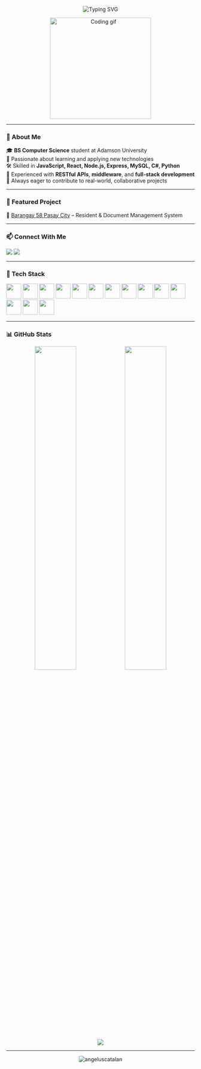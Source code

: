 <p align="center">
  <img src="https://readme-typing-svg.demolab.com?font=Fira+Code&weight=500&size=24&pause=1000&color=F7F7F7&center=true&vCenter=true&width=435&lines=Hi+%F0%9F%91%8B%2C+I'm+Angelus+Catalan;CS+Student+%7C+Full-Stack+Developer;Passionate+about+Tech+%26+Learning!" alt="Typing SVG" />
</p>

<p align="center">
  <img src="https://media.giphy.com/media/qgQUggAC3Pfv687qPC/giphy.gif" width="270px" alt="Coding gif">
</p>

---

### 🌌 About Me

🎓 **BS Computer Science** student at Adamson University  
🧠 Passionate about learning and applying new technologies  
🛠 Skilled in **JavaScript, React, Node.js, Express, MySQL, C#, Python**  
🔌 Experienced with **RESTful APIs**, **middleware**, and **full-stack development**  
🌱 Always eager to contribute to real-world, collaborative projects

---

### 🚀 Featured Project

📍 [Barangay 58 Pasay City](https://barangay-58-pasay-city.vercel.app) – Resident & Document Management System

---

### 📫 Connect With Me

<p align="left">
  <a href="mailto:angeluscatalan@gmail.com"><img src="https://img.shields.io/badge/Gmail-D14836?style=flat&logo=gmail&logoColor=white" /></a>
  <a href="https://linkedin.com/in/angeluscatalan" target="_blank"><img src="https://img.shields.io/badge/LinkedIn-0A66C2?style=flat&logo=linkedin&logoColor=white" /></a>
</p>

---

### 🧰 Tech Stack

<p align="left">
  <img src="https://cdn.jsdelivr.net/gh/devicons/devicon/icons/javascript/javascript-original.svg" width="40" />
  <img src="https://cdn.jsdelivr.net/gh/devicons/devicon/icons/typescript/typescript-original.svg" width="40" />
  <img src="https://cdn.jsdelivr.net/gh/devicons/devicon/icons/react/react-original.svg" width="40" />
  <img src="https://cdn.jsdelivr.net/gh/devicons/devicon/icons/nodejs/nodejs-original.svg" width="40" />
  <img src="https://cdn.jsdelivr.net/gh/devicons/devicon/icons/express/express-original-wordmark.svg" width="40" />
  <img src="https://cdn.jsdelivr.net/gh/devicons/devicon/icons/mysql/mysql-original-wordmark.svg" width="40" />
  <img src="https://cdn.jsdelivr.net/gh/devicons/devicon/icons/python/python-original.svg" width="40" />
  <img src="https://cdn.jsdelivr.net/gh/devicons/devicon/icons/java/java-original.svg" width="40" />
  <img src="https://cdn.jsdelivr.net/gh/devicons/devicon/icons/csharp/csharp-original.svg" width="40" />
  <img src="https://cdn.jsdelivr.net/gh/devicons/devicon/icons/html5/html5-original.svg" width="40" />
  <img src="https://cdn.jsdelivr.net/gh/devicons/devicon/icons/css3/css3-original.svg" width="40" />
  <img src="https://cdn.jsdelivr.net/gh/devicons/devicon/icons/bootstrap/bootstrap-plain.svg" width="40" />
  <img src="https://cdn.jsdelivr.net/gh/devicons/devicon/icons/amazonwebservices/amazonwebservices-original-wordmark.svg" width="40" />
  <img src="https://upload.wikimedia.org/wikipedia/commons/1/1b/Svelte_Logo.svg" width="40" />
</p>

---

### 📊 GitHub Stats

<p align="center">
  <img src="https://github-readme-stats.vercel.app/api?username=angeluscatalan&show_icons=true&theme=tokyonight&hide=issues" width="47%" />
  <img src="https://github-readme-streak-stats.herokuapp.com?user=angeluscatalan&theme=tokyonight" width="47%" />
</p>

<p align="center">
  <img src="https://github-readme-activity-graph.vercel.app/graph?username=angeluscatalan&theme=tokyo-night&hide_border=true" />
</p>

---

<p align="center">
  <img src="https://komarev.com/ghpvc/?username=angeluscatalan&label=Profile+views&color=1E90FF&style=flat" alt="angeluscatalan" />
</p>
